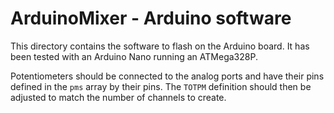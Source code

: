 # ArduinoMixer - Arduino software
This directory contains the software to flash on the Arduino board. It has been tested with an Arduino Nano running an ATMega328P.

Potentiometers should be connected to the analog ports and have their pins defined in the `pms` array by their pins. The `TOTPM` definition should then be adjusted to match the number of channels to create.
